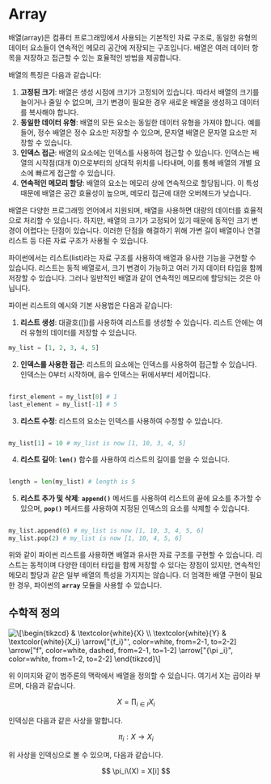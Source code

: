 <h1>Array</h1>
배열(array)은 컴퓨터 프로그래밍에서 사용되는 기본적인 자료 구조로, 동일한 유형의 데이터 요소들이 연속적인 메모리 공간에 저장되는 구조입니다. 배열은 여러 데이터 항목을 저장하고 접근할 수 있는 효율적인 방법을 제공합니다.

배열의 특징은 다음과 같습니다:

1. **고정된 크기**: 배열은 생성 시점에 크기가 고정되어 있습니다. 따라서 배열의 크기를 늘이거나 줄일 수 없으며, 크기 변경이 필요한 경우 새로운 배열을 생성하고 데이터를 복사해야 합니다.
2. **동일한 데이터 유형**: 배열의 모든 요소는 동일한 데이터 유형을 가져야 합니다. 예를 들어, 정수 배열은 정수 요소만 저장할 수 있으며, 문자열 배열은 문자열 요소만 저장할 수 있습니다.
3. **인덱스 접근**: 배열의 요소에는 인덱스를 사용하여 접근할 수 있습니다. 인덱스는 배열의 시작점(대개 0)으로부터의 상대적 위치를 나타내며, 이를 통해 배열의 개별 요소에 빠르게 접근할 수 있습니다.
4. **연속적인 메모리 할당**: 배열의 요소는 메모리 상에 연속적으로 할당됩니다. 이 특성 때문에 배열은 공간 효율성이 높으며, 메모리 접근에 대한 오버헤드가 낮습니다.

배열은 다양한 프로그래밍 언어에서 지원되며, 배열을 사용하면 대량의 데이터를 효율적으로 처리할 수 있습니다. 하지만, 배열의 크기가 고정되어 있기 때문에 동적인 크기 변경이 어렵다는 단점이 있습니다. 이러한 단점을 해결하기 위해 가변 길이 배열이나 연결 리스트 등 다른 자료 구조가 사용될 수 있습니다.

파이썬에서는 리스트(list)라는 자료 구조를 사용하여 배열과 유사한 기능을 구현할 수 있습니다. 리스트는 동적 배열로서, 크기 변경이 가능하고 여러 가지 데이터 타입을 함께 저장할 수 있습니다. 그러나 일반적인 배열과 같이 연속적인 메모리에 할당되는 것은 아닙니다.

파이썬 리스트의 예시와 기본 사용법은 다음과 같습니다:

1. **리스트 생성**: 대괄호([])를 사용하여 리스트를 생성할 수 있습니다. 리스트 안에는 여러 유형의 데이터를 저장할 수 있습니다.

```python
my_list = [1, 2, 3, 4, 5]

```

2. **인덱스를 사용한 접근**: 리스트의 요소에는 인덱스를 사용하여 접근할 수 있습니다. 인덱스는 0부터 시작하며, 음수 인덱스는 뒤에서부터 세어집니다.

```python

first_element = my_list[0] # 1
last_element = my_list[-1] # 5

```

3. **리스트 수정**: 리스트의 요소는 인덱스를 사용하여 수정할 수 있습니다.

```python

my_list[1] = 10 # my_list is now [1, 10, 3, 4, 5]

```

4. **리스트 길이**: **`len()`** 함수를 사용하여 리스트의 길이를 얻을 수 있습니다.

```python

length = len(my_list) # length is 5

```

5. **리스트 추가 및 삭제**: **`append()`** 메서드를 사용하여 리스트의 끝에 요소를 추가할 수 있으며, **`pop()`** 메서드를 사용하여 지정된 인덱스의 요소를 삭제할 수 있습니다.

```python

my_list.append(6) # my_list is now [1, 10, 3, 4, 5, 6]
my_list.pop(2) # my_list is now [1, 10, 4, 5, 6]

```

위와 같이 파이썬 리스트를 사용하면 배열과 유사한 자료 구조를 구현할 수 있습니다. 리스트는 동적이며 다양한 데이터 타입을 함께 저장할 수 있다는 장점이 있지만, 연속적인 메모리 할당과 같은 일부 배열의 특성을 가지지는 않습니다. 더 엄격한 배열 구현이 필요한 경우, 파이썬의 **`array`** 모듈을 사용할 수 있습니다.
<h2>수학적 정의</h2>

<img src="https://i.upmath.me/svg/%0A%5C%5B%5Cbegin%7Btikzcd%7D%0A%09%26%20%5Ctextcolor%7Bwhite%7D%7BX%7D%20%5C%5C%0A%09%5Ctextcolor%7Bwhite%7D%7BY%7D%20%26%20%5Ctextcolor%7Bwhite%7D%7BX_i%7D%0A%09%5Carrow%5B%22%7Bf_i%7D%22'%2C%20color%3Dwhite%2C%20from%3D2-1%2C%20to%3D2-2%5D%0A%09%5Carrow%5B%22f%22%2C%20color%3Dwhite%2C%20dashed%2C%20from%3D2-1%2C%20to%3D1-2%5D%0A%09%5Carrow%5B%22%7B%5Cpi%20_i%7D%22%2C%20color%3Dwhite%2C%20from%3D1-2%2C%20to%3D2-2%5D%0A%5Cend%7Btikzcd%7D%5C%5D%0A" alt="
\[\begin{tikzcd}
	&amp; \textcolor{white}{X} \\
	\textcolor{white}{Y} &amp; \textcolor{white}{X_i}
	\arrow[&quot;{f_i}&quot;', color=white, from=2-1, to=2-2]
	\arrow[&quot;f&quot;, color=white, dashed, from=2-1, to=1-2]
	\arrow[&quot;{\pi _i}&quot;, color=white, from=1-2, to=2-2]
\end{tikzcd}\]
" />

위 이미지와 같이 범주론의 맥락에서 배열을 정의할 수 있습니다. 여기서 X는 곱이라 부르며, 다음과 같습니다.

$$
X = ∏_{i∈I}X_i
$$

인덱싱은 다음과 같은 사상을 말합니다.

$$
\pi _i:X \rightarrow X_i
$$

위 사상을 인덱싱으로 볼 수 있으며, 다음과 같습니다.

$$
\pi_i\(X) = X[i]
$$
